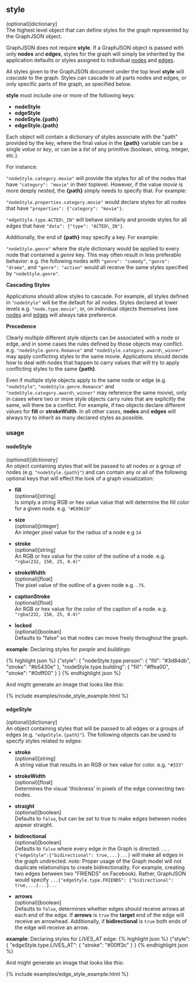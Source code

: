 ---
---

## style
(optional)[dictionary]    
The highest level object that can define styles for the graph represented by the GraphJSON object.

GraphJSON does not require **style**.  If a GraphJSON object is passed with only **nodes** and **edges**, styles for the graph will simply be inherited by the application defaults or styles assigned to individual [nodes](#nodestyle_2) and [edges](#edgestyle_2).

All styles given to the GraphJSON document under the top level **style** will *cascade* to the graph. Styles can cascade to all parts nodes and edges, or only specific parts of the graph, as specified below.

**style** must include one or more of the following keys:

* **nodeStyle**
* **edgeStyle**
* **nodeStyle.{path}**
* **edgeStyle.{path}** 

Each object will contain a dictionary of styles associate with the "path" provided by the key, where the final value in the **{path}** variable can be a single *value* or *key*, or can be a *list* of any primitive (boolean, string, integer, etc.). 

For instance:

`"nodeStyle.category.movie"` will provide the styles for all of the nodes that have `"category": "movie"` in their toplevel.  However, if the value *movie* is more deeply nested, the **{path}** simply needs to specify that.  For example:

`"nodeStyle.properties.category.movie"` would declare styles for all nodes that have `"properties": {"category": "movie"}`.

`"edgeStyle.type.ACTED\_IN"` will behave similiarly and provide styles for all edges that have `"data": {"type": "ACTED\_IN"}`. 

Additionally, the end of **{path}** may specify a key. For example:

`"nodeStyle.genre"` where the style dictionary would be applied to every node that contained a *genre* key.  This may often result in less preferable behavior: e.g. the following nodes with `"genre": "comedy"`, `"genre": "drama"`, and `"genre": "action"` would all receive the same styles specified by `"nodeStyle.genre"`.

**Cascading Styles**

Applications should allow styles to cascade.  For example, all styles defined in `"nodeStyle"` will be the default for all nodes.  Styles declared at lower levels e.g. `"node.type.movie"`, or, on individual objects themselves (see [nodes](#nodestyle_2) and [edges](#edgeStyle_2) will always take preference.

**Precedence**

Clearly multiple different style objects can be associated with a node or edge, and in some cases the rules defined by those objects may conflict.  e.g. `"nodeStyle.genre.Romance"` and `"nodeStyle.category.award\_winner"` may apply conflicting styles to the same movie.  Applications should decide how to deal with nodes that happen to carry values that will try to apply conflicting styles to the same **{path}**.

Even if multiple style objects apply to the same node or edge (e.g. `"nodeStyle"`, `"nodeStyle.genre.Romance"` and `"nodeStyle.category.award\_winner"` may reference the same movie), only in cases where two or more style objects carry rules that are explicitly the same, will there be a conflict.  For example, if two objects declare different values for **fill** or **strokeWidth**.  In all other cases, **nodes** and **edges** will always try to inherit as many declared styles as possible.

### usage

#### nodeStyle
*(optional)[dictionary]*    
An object containing styles that will be passed to all nodes or a group of nodes (e.g. `"nodeStyle.{path}"`) and can contain any or all of the following optional keys that will effect the look of a graph visualization:

* **fill**    
    (optional)[string]    
    Is simply a string RGB or hex value value that will determine the fill color for a given node. e.g. `"#E89619"`

* **size**    
    (optional)[integer]    
    An integer pixel value for the radius of a node e.g `14`

* **stroke**    
    (optional)[string]    
    An RGB or hex value for the color of the outline of a node. e.g. `"rgba(232, 150, 25, 0.4)"`

* **strokeWidth**    
    (optional)[float]    
    The pixel value of the outline of a given node e.g. `.75`.

* **captionStroke**    
    (optional)[float]    
    An RGB or hex value for the color of the caption of a node. e.g. `"rgba(232, 150, 25, 0.4)"`

* **locked**    
    (optional)[boolean]     
    Defaults to "false" so that nodes can move freely throughout the graph.


**example**:
Declaring styles for *people* and *buildings*:

{% highlight json %}
{"style": {
    "nodeStyle.type.person": {
        "fill": "#3d84db",
        "stroke": "#b5430e"
    },
    "nodeStyle.type.building": {
        "fill": "#ffea00",
        "stroke": "#0dff00"
    }
}
{% endhighlight json %}

And might generate an image that looks like this:

{% include examples/node_style_example.html %}


#### edgeStyle
(optional)[dictionary]    
An object containing styles that will be passed to all edges or a groups of edges (e.g. `"edgeStyle.{path}"`).  The following objects can be used to specify styles related to edges:

* **stroke**    
    (optional)[string]    
    A string value that results in an RGB or hex value for color.  e.g. `"#333"`

* **strokeWidth**    
    (optional)[float]    
    Determines the visual 'thickness' in pixels of the edge connecting two nodes.

* **straight**    
    (optional)[boolean]    
    Defaults to `false`, but can be set to true to make edges between nodes appear straight.

* **bidirectional**    
    (optional)[boolean]    
    Defaults to `false` where every edge in the Graph is directed.  `...{"edgeStyle":{"bidirectional": true,...}...}`  will make all edges in the graph undirected.  *note:* Proper usage of the Graph model will not duplicate relationships to create bidirectionality.  For example, creating two edges between two "FRIENDS" on Facebook).  Rather, GraphJSON would specify `...{"edgeStyle.type.FRIENDS": {"bidirectional": true,...}...}...`

* **arrows**    
    (optional)[boolean]    
    Defaults to `false`, determines whether edges should receive arrows at each end of the edge.  If **arrows** is `true` the **target** end of the edge will receive an arrowhead.  Additionally, if **bidirectional** is `true` both ends of the edge will receive an arrow.

**example**:
Declaring styles for *LIVES_AT* edge:
{% highlight json %}
{"style": {
    "edgeStyle.type.LIVES_AT": {
        "stroke": "#00ff3c"
    }
}
{% endhighlight json %}

And might generate an image that looks like this:

{% include examples/edge_style_example.html %}
